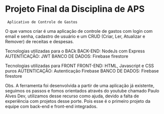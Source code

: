 # Projeto Final da Disciplina de APS
     Aplicativo de Controle de Gastos
O que vamos criar é uma aplicação de controle de gastos com login com email e senha, cadastro de usuário e um CRUD (Criar, Ler, Atualizar e Remover) de receitas e despesas.

  Tecnologias utilizadas para o BACk
BACK-END: NodeJs com Express
AUTENTICAÇÃO: JWT
BANCO DE DADOS: Firebase firestore

  Tecnologias utilizadas para FRONT
FRONT-END: HTML, Javascript e CSS puros
AUTENTICAÇÃO: Autenticação Firebase
BANCO DE DADOS: Firebase firestore

Obs. A ferramenta foi desenvolvida a partir de uma aplicação já existente, seguimos os passos e fomos orientados através do youtube chamado Paulo Alves Dev, utilizamos desse recurso como ajuda, devido a falta de experiência com projetos desse porte. Pois esse é o primeiro projeto da equipe com back-end e front-end integrados. 



